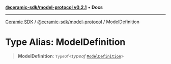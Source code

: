 [**@ceramic-sdk/model-protocol v0.2.1**](../README.md) • **Docs**

***

[Ceramic SDK](../../../README.md) / [@ceramic-sdk/model-protocol](../README.md) / ModelDefinition

# Type Alias: ModelDefinition

> **ModelDefinition**: `TypeOf`\<*typeof* [`ModelDefinition`](../variables/ModelDefinition.md)\>
